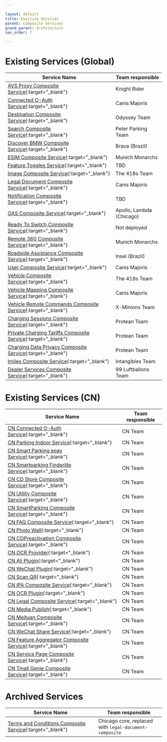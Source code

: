 ```yaml
---

layout: default
title: Existing Services
parent: Composite Services
grand_parent: Architecture
nav_order: 7

---
```


# Existing Services (Global)

| Service Name | Team responsible |
| ----------- | ----------- |
| [AVS Proxy Composite Service](https://code.connected.bmw/mobile20/avs-proxy-composite-service){:target="_blank"} | Knight Rider |
| [Connected O-Auth Service](https://code.connected.bmw/mobile20/connected-oauth-service){:target="_blank"} | Canis Majoris |
| [Destination Composite Service](https://code.connected.bmw/mobile20/destination-composite-service){:target="_blank"} | Odyssey Team |
| [Search Composite Service](https://code.connected.bmw/journey-mgmt/search-composite-service){:target="_blank"} | Peter Parking Team |
| [Discover BMW Composite Service](https://code.connected.bmw/after-sales/discover-bmw-composite-service){:target="_blank"} | Brava (Brazil) |
| [ESIM Composite Service](https://code.connected.bmw/mobile20/esim-composite-service){:target="_blank"} | Munich Monarchs |
| [Feature Toggles Service](https://code.connected.bmw/mobile20/feature-toggles-service){:target="_blank"} | TBD |
| [Image Composite Service](https://code.connected.bmw/mobile20/image-composite-service){:target="_blank"} | The 418s Team |
| [Legal Document Composite Service](https://code.connected.bmw/mobile20/legal-document-composite-service){:target="_blank"} | Canis Majoris |
| [Notification Composite Service](https://code.connected.bmw/mobile20/notification-composite-service){:target="_blank"} | TBD |
| [OAS Composite Service](https://code.connected.bmw/after-sales/oas-composite-service){:target="_blank"} | Apollo, Lambda (Chicago) |
| [Ready To Switch Composite Service](https://code.connected.bmw/mobile20/ready_to_switch_composite_service){:target="_blank"} | Not deployed |
| [Remote 360 Composite Service](https://code.connected.bmw/mobile20/remote-360-composite-service){:target="_blank"} | Munich Monarchs |
| [Roadside Assistance Composite Service](https://code.connected.bmw/after-sales/roadside-assistance-composite-service){:target="_blank"} | Insel (Brazil) |
| [User Composite Service](https://code.connected.bmw/mobile20/user-composite-service){:target="_blank"} | Canis Majoris |
| [Vehicle Composite Service](https://code.connected.bmw/mobile20/vehicle-composite-service){:target="_blank"} | The 418s Team |
| [Vehicle Mapping Composite Service](https://code.connected.bmw/mobile20/vehicle-mapping-composite-service){:target="_blank"} | Canis Majoris |
| [Vehicle Remote Commands Composite Service](https://code.connected.bmw/mobile20/venicle-remote-commands-composite-service){:target="_blank"} | X-Minions Team |
| [Charging Sessions Composite Service](https://code.connected.bmw/emobility/charging-sessions-service){:target="_blank"} | Protean Team |
| [Private Charging Tariffs Composite Service](https://code.connected.bmw/emobility/private-charging-tariffs-service){:target="_blank"} | Protean Team |
| [Charging Data Privacy Composite Service](https://code.connected.bmw/emobility/charging-data-privacy-composite){:target="_blank"} | Protean Team |
| [Imiles Composite Service](https://code.connected.bmw/emobility/imiles-service){:target="_blank"} | Intangibles Team |
| [Dealer Services Composite Service](https://code.connected.bmw/after-sales/dealer-services-composite-service){:target="_blank"} | 99 Luftballons Team |

# Existing Services (CN)

| Service Name | Team responsible |
| ----------- | ----------- |
| [CN Connected O-Auth Service](https://code.connected.bmw/mobile20/cn-connected-oauth-service){:target="_blank"} | CN Team |
| [CN Parking Indoor Service](https://code.connected.bmw/mobile20/cn_parking_indoor_service){:target="_blank"} | CN Team |
| [CN Smart Parking epay Service](https://code.connected.bmw/mobile20/cn_smartparking_epay_service){:target="_blank"} | CN Team |
| [CN Smartparking Finderlite Service](https://code.connected.bmw/mobile20/cn_smartparking_finderlite_service){:target="_blank"} | CN Team |
| [CN CD Store Composite Service](https://code.connected.bmw/mobile20/cn-cd-store-composite-service){:target="_blank"} | CN Team |
| [CN Utility Composite Service](https://code.connected.bmw/mobile20/cn-utility-composite-service){:target="_blank"} | CN Team |
| [CN SmartParking Composite Service](https://code.connected.bmw/mobile20/cn-smartparking-composite-service){:target="_blank"} | CN Team |
| [CN FAQ Composite Service](https://code.connected.bmw/mobile20/cn-faq-composite-service){:target="_blank"} | CN Team |
| [CN Photo Wall](https://code.connected.bmw/mobile20/cn_photo_wall){:target="_blank"} | CN Team |
| [CN CDPreactivation Composite Service](https://code.connected.bmw/mobile20/cn-cdpreactivation-composite-service){:target="_blank"} | CN Team |
| [CN OCR Provider](https://code.connected.bmw/mobile20/cn-ocr-provider){:target="_blank"} | CN Team |
| [CN Ali Plugin](https://code.connected.bmw/mobile20/cn-ali-plugin){:target="_blank"} | CN Team |
| [CN WeChat Plugin](https://code.connected.bmw/mobile20/cn-wechat-plugin){:target="_blank"} | CN Team |
| [CN Scan QR](https://code.connected.bmw/mobile20/cn-scan-qr){:target="_blank"} | CN Team |
| [CN IPA Composite Service](https://code.connected.bmw/mobile20/cn-ipa-composite-service){:target="_blank"} | CN Team |
| [CN OCR Plugin](https://code.connected.bmw/mobile20/cn-ocr-plugin){:target="_blank"} | CN Team |
| [CN Legal Composite Service](https://code.connected.bmw/mobile20/cn-legal-composite-service){:target="_blank"} | CN Team |
| [CN Media Publish](https://code.connected.bmw/mobile20/cn-media-publish){:target="_blank"} | CN Team |
| [CN Meituan Composite Service](https://code.connected.bmw/mobile20/cn-meituan-composite-service){:target="_blank"} | CN Team |
| [CN WeChat Share Service](https://code.connected.bmw/mobile20/cn-wechat-share-service){:target="_blank"} | CN Team |
| [CN Feature Aggregator Composite Service](https://code.connected.bmw/mobile20/cn-feature-aggregator-composite-service){:target="_blank"} | CN Team |
| [CN Service Page Composite Service](https://code.connected.bmw/mobile20/cn-service-page-composite-service){:target="_blank"} | CN Team |
| [CN Tmall Genie Composite Service](https://code.connected.bmw/mobile20/cn-tmall-genie-composite-service){:target="_blank"} | CN Team |

# Archived Services

| Service Name | Team responsible |
| ----------- | ----------- |
| [Terms and Conditions Composite Service](https://code.connected.bmw/mobile20/terms-and-conditions-composite-service){:target="_blank"} | Chicago core, replaced with `legal-document-composite` |
